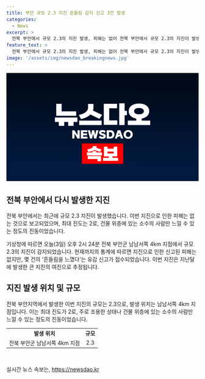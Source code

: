 ```yaml
---
title: 부안 규모 2.3 지진 흔들림 감지 신고 3건 발생
categories:
  - News
excerpt: >
  전북 부안에서 규모 2.3의 지진 발생, 피해는 없어 전북 부안에서 규모 2.3의 지진이 발생했습니다. 다행히 별다른 피해는 없는 것으로 나타났고, 최대 진도는 2로, 조용한 상태나 건물 위층에 있는 소수의 사람만 느낄 수 있는 정도의 진동입니다. 현재까지 지진으로 인한 피해 신고는 없으며, 기상청은 이를 지난달 지진의 여진으로 추정하고 있습니다.
feature_text: >
  전북 부안에서 규모 2.3의 지진 발생, 피해는 없어 전북 부안에서 규모 2.3의 지진이 발생했습니다. 다행히 별다른 피해는 없는 것으로 나타났고, 최대 진도는 2로, 조용한 상태나 건물 위층에 있는 소수의 사람만 느낄 수 있는 정도의 진동입니다. 현재까지 지진으로 인한 피해 신고는 없으며, 기상청은 이를 지난달 지진의 여진으로 추정하고 있습니다.
image: '/assets/img/newsdao_breakingnews.jpg'
---
```


<p><img src="/assets/img/newsdao_breakingnews.jpg" alt="flaretime 속보" /></p>

<h2 data-ke-size="size26">전북 부안에서 다시 발생한 지진</h2>

<p>전북 부안에서는 최근에 규모 2.3 지진이 발생했습니다. 이번 지진으로 인한 피해는 없는 것으로 보고되었으며, 최대 진도는 2로, 건물 위층에 있는 소수의 사람만 느낄 수 있는 정도의 진동이었습니다.</p>

<p data-ke-size="size16">기상청에 따르면 오늘(3일) 오후 2시 24분 전북 부안군 남남서쪽 4km 지점에서 규모 2.3의 지진이 감지되었습니다. 현재까지의 통계에 따르면 지진으로 인한 신고된 피해는 없지만, 몇 건의 '흔들림을 느꼈다'는 유감 신고가 접수되었습니다. 이번 지진은 지난달에 발생한 큰 지진의 여진으로 추정됩니다.</p>

<h2 data-ke-size="size26">지진 발생 위치 및 규모</h2>

<p>전북 부안지역에서 발생한 이번 지진의 규모는 2.3으로, 발생 위치는 남남서쪽 4km 지점입니다. 이는 최대 진도가 2로, 주로 조용한 상태나 건물 위층에 있는 소수의 사람만 느낄 수 있는 정도의 진동이었습니다.</p>

<table>
    <tr>
        <td style="text-align: center; height: 17px;"><b>발생 위치</b></td>
        <td style="text-align: center; height: 17px;"><b>규모</b></td>
    </tr>
    <tr>
        <td style="text-align: center; height: 17px;">전북 부안군 남남서쪽 4km 지점</td>
        <td style="text-align: center; height: 17px;">2.3</td>
    </tr>
</table>

<p data-ke-size="size16">&nbsp;</p>
실시간 뉴스 속보는, <a href="https://newsdao.kr" rel="dofollow">https://newsdao.kr</a>


